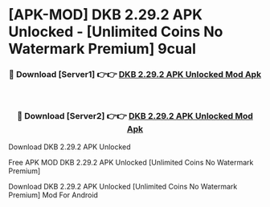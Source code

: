 # [APK-MOD] DKB 2.29.2 APK Unlocked - [Unlimited Coins No Watermark Premium] 9cual



<div align="center">
<h3>🔴 Download [Server1] 👉👉 <a href="https://momento.my/?title=DKB_2.29.2_APK_Unlocked">DKB 2.29.2 APK Unlocked Mod Apk</a></h3><br>

<h3>🔴 Download [Server2] 👉👉 <a href="https://momento.my/?title=DKB_2.29.2_APK_Unlocked">DKB 2.29.2 APK Unlocked Mod Apk</a></h3>
</div>



Download DKB 2.29.2 APK Unlocked 

Free APK MOD DKB 2.29.2 APK Unlocked [Unlimited Coins No Watermark Premium]

Download DKB 2.29.2 APK Unlocked [Unlimited Coins No Watermark Premium] Mod For Android
